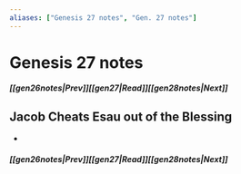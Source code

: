 ```yaml
---
aliases: ["Genesis 27 notes", "Gen. 27 notes"]
---
```

# Genesis 27 notes
##### <span class=arrow-left></span>[[gen26notes|Prev]]<span class=navigation-separator></span>[[gen27|Read]]<span class=navigation-separator></span>[[gen28notes|Next]]<span class=arrow-right></span>
## Jacob Cheats Esau out of the Blessing
- 
##### <span class=arrow-left></span>[[gen26notes|Prev]]<span class=navigation-separator></span>[[gen27|Read]]<span class=navigation-separator></span>[[gen28notes|Next]]<span class=arrow-right></span>